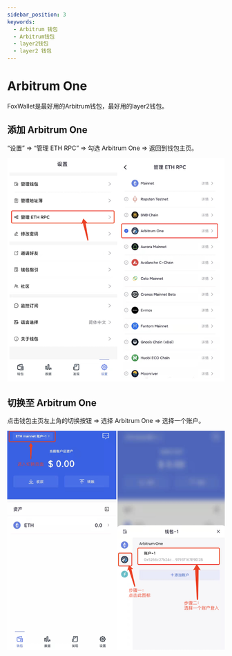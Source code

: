 ```yaml
---
sidebar_position: 3
keywords:
  - Arbitrum 钱包
  - Arbitrum钱包
  - layer2钱包
  - layer2 钱包
---
```


# Arbitrum One

FoxWallet是最好用的Arbitrum钱包，最好用的layer2钱包。

## 添加 Arbitrum One

“设置” => “管理 ETH RPC” => 勾选 Arbitrum One => 返回到钱包主页。

![](../img/add-arbitrum.png)

## 切换至 Arbitrum One

点击钱包主页左上角的切换按钮 => 选择 Arbitrum One => 选择一个账户。

![](../img/switch-arbitrum.png)